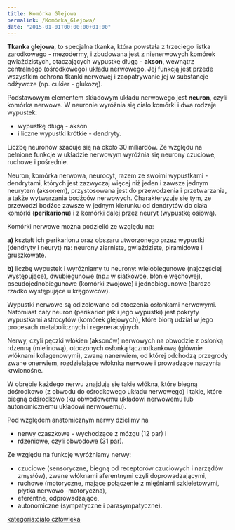 ```yaml
---
title: Komórka Glejowa
permalink: /Komórka_Glejowa/
date: "2015-01-01T00:00:00+01:00"
---
```


**Tkanka glejowa**, to specjalna tkanka, która powstała z trzeciego listka zarodkowego - mezodermy, i zbudowana jest z nienerwowych komórek gwiaździstych, otaczających wypustkę długą - **akson**, wewnątrz centralnego (ośrodkowego) układu nerwowego. Jej funkcją jest przede wszystkim ochrona tkanki nerwowej i zaopatrywanie jej w substancje odżywcze (np. cukier - glukozę).

Podstawowym elementem składowym układu nerwowego jest **neuron**, czyli komórka nerwowa. W neuronie wyróżnia się ciało komórki i dwa rodzaje wypustek:

-   wypustkę długą - akson
-   i liczne wypustki krótkie - dendryty.

Liczbę neuronów szacuje się na około 30 miliardów. Ze względu na pełnione funkcje w układzie nerwowym wyróżnia się neurony czuciowe, ruchowe i pośrednie.

Neuron, komórka nerwowa, neurocyt, razem ze swoimi wypustkami - dendrytami, których jest zazwyczaj więcej niż jeden i zawsze jednym neurytem (aksonem), przystosowana jest do przewodzenia i przetwarzania, a także wytwarzania bodźców nerwowych. Charakteryzuje się tym, że przewodzi bodźce zawsze w jednym kierunku od dendrytów do ciała komórki (**perikarionu**) i z komórki dalej przez neuryt (wypustkę osiową).

Komórki nerwowe można podzielić ze względu na:

**a)** kształt ich perikarionu oraz obszaru utworzonego przez wypustki (dendryty i neuryt) na: neurony ziarniste, gwiaździste, piramidowe i gruszkowate.

**b)** liczbę wypustek i wyróżniamy tu neurony: wielobiegunowe (najczęściej występujące), dwubiegunowe (np.: w siatkówce, błonie węchowej), pseudojednobiegunowe (komórki zwojowe) i jednobiegunowe (bardzo rzadko występujące u kręgowców).

Wypustki nerwowe są odizolowane od otoczenia osłonkami nerwowymi. Natomiast cały neuron (perikarion jak i jego wypustki) jest pokryty wypustkami astrocytów (komórek glejowych), które biorą udział w jego procesach metabolicznych i regeneracyjnych.

Nerwy, czyli pęczki włókien (aksonów) nerwowych na obwodzie z osłonką rdzenną (mielinową), otoczonych osłonką łącznotkankową (głównie włóknami kolagenowymi), zwaną nanerwiem, od której odchodzą przegrody zwane onerwiem, rozdzielające włóknka nerwowe i prowadzące naczynia krwionośne.

W obrębie każdego nerwu znajdują się takie włókna, które biegną dośrodkowo (z obwodu do ośrodkowego układu nerwowego) i takie, które biegną odśrodkowo (ku obwodowemu układowi nerwowemu lub autonomicznemu układowi nerwowemu).

Pod względem anatomicznym nerwy dzielimy na

-   nerwy czaszkowe - wychodzące z mózgu (12 par) i
-   rdzeniowe, czyli obwodowe (31 par).

Ze względu na funkcję wyróżniamy nerwy:

-   czuciowe (sensoryczne, biegną od receptorów czuciowych i narządów zmysłów), zwane włóknami aferentnymi czyli doprowadzającymi,
-   ruchowe (motoryczne, mające połączenie z mięśniami szkieletowymi, płytka nerwowo -motoryczna),
-   eferentne, odprowadzające,
-   autonomiczne (sympatyczne i parasympatyczne).

[kategoria:ciało człowieka](/atopedia/kategoria:ciało_człowieka "wikilink")